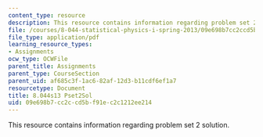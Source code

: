 ```yaml
---
content_type: resource
description: This resource contains information regarding problem set 2 solution.
file: /courses/8-044-statistical-physics-i-spring-2013/09e698b7cc2ccd5bf91ec2c1212ee214_MIT8_044S13_pss2.pdf
file_type: application/pdf
learning_resource_types:
- Assignments
ocw_type: OCWFile
parent_title: Assignments
parent_type: CourseSection
parent_uid: af685c3f-1ac6-82af-12d3-b11cdf6ef1a7
resourcetype: Document
title: 8.044s13 Pset2Sol
uid: 09e698b7-cc2c-cd5b-f91e-c2c1212ee214
---
```

This resource contains information regarding problem set 2 solution.

